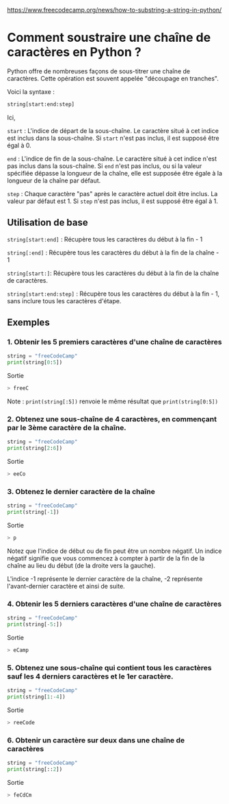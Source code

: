 https://www.freecodecamp.org/news/how-to-substring-a-string-in-python/

# Comment soustraire une chaîne de caractères en Python ?

Python offre de nombreuses façons de sous-titrer une chaîne de caractères. Cette opération est souvent appelée "découpage en tranches".

Voici la syntaxe :

```py
string[start:end:step]
```

Ici,

`start` : L'indice de départ de la sous-chaîne. Le caractère situé à cet indice est inclus dans la sous-chaîne. Si `start` n'est pas inclus, il est supposé être égal à 0.

`end` : L'indice de fin de la sous-chaîne. Le caractère situé à cet indice n'est pas inclus dans la sous-chaîne. Si `end` n'est pas inclus, ou si la valeur spécifiée dépasse la longueur de la chaîne, elle est supposée être égale à la longueur de la chaîne par défaut.

`step` : Chaque caractère "pas" après le caractère actuel doit être inclus. La valeur par défaut est 1. Si `step` n'est pas inclus, il est supposé être égal à 1.

## Utilisation de base

`string[start:end]` : Récupère tous les caractères du début à la fin - 1

`string[:end]` : Récupère tous les caractères du début à la fin de la chaîne - 1

`string[start:]`: Récupère tous les caractères du début à la fin de la chaîne de caractères.

`string[start:end:step]` : Récupère tous les caractères du début à la fin - 1, sans inclure tous les caractères d'étape.

## Exemples
### 1. Obtenir les 5 premiers caractères d'une chaîne de caractères

```py
string = "freeCodeCamp"
print(string[0:5])
```

Sortie

```bash
> freeC
```

Note : `print(string[:5])` renvoie le même résultat que `print(string[0:5])`


### 2. Obtenez une sous-chaîne de 4 caractères, en commençant par le 3ème caractère de la chaîne.

```py
string = "freeCodeCamp"
print(string[2:6])
```

Sortie

```bash
> eeCo
```

### 3. Obtenez le dernier caractère de la chaîne

```py
string = "freeCodeCamp"
print(string[-1])
```

Sortie

```bash
> p
```

Notez que l'indice de début ou de fin peut être un nombre négatif. Un indice négatif signifie que vous commencez à compter à partir de la fin de la chaîne au lieu du début (de la droite vers la gauche).

L'indice -1 représente le dernier caractère de la chaîne, -2 représente l'avant-dernier caractère et ainsi de suite.

### 4. Obtenir les 5 derniers caractères d'une chaîne de caractères

```py
string = "freeCodeCamp"
print(string[-5:])
```

Sortie

```bash
> eCamp
```

### 5. Obtenez une sous-chaîne qui contient tous les caractères sauf les 4 derniers caractères et le 1er caractère.

```py
string = "freeCodeCamp"
print(string[1:-4])
```

Sortie

```bash
> reeCode
```

### 6. Obtenir un caractère sur deux dans une chaîne de caractères

```py
string = "freeCodeCamp"
print(string[::2])
```

Sortie

```bash
> feCdCm
```
